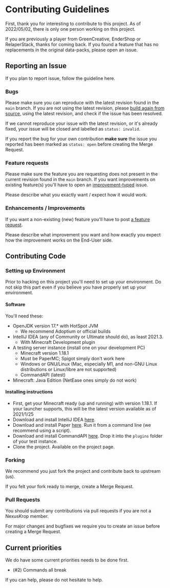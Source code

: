# Contributing Guidelines

First, thank you for interesting to contribute to this project. As of
2022/05/02, there is only one person working on this project.

If you are previously a player from GreenCreative, EnderShop or RelaperStack,
thanks for coming back. If you found a feature that has no replacements in the
original data-packs, please open an issue.

## Reporting an Issue

If you plan to report issue, follow the guideline here.

### Bugs

Please make sure you can reproduce with the latest revision found in the `main`
branch. If you are not using the latest revision, please [build again from source](README.md#building-from-source), using
the latest revision, and check if the issue has been resolved.

If we cannot reproduce your issue with the latest revision, or it's already fixed, your issue will be closed
and labelled as `status: invalid`.

If you report the bug for your own contribution **make sure** the issue you
reported has been marked as `status: open` before creating the Merge Request.

### Feature requests

Please make sure the feature you are requesting does not present in the current
revision found in the `main` branch. If you want improvements on existing
feature(s) you'll have to open an [improvement-typed](#enhancements--improvements) issue.

Please describe what you exactly want / expect how it would work.

### Enhancements / Improvements

If you want a non-existing (new) feature you'll have to post [a feature request](#feature-requests).

Please describe what improvement you want and how exactly you expect how the improvement works
on the End-User side.

## Contributing Code

### Setting up Environment

Prior to hacking on this project you'll need to set up your environment.
Do not skip this part even if you believe you have properly set up your
environment.

#### Software

You'll need these:

- OpenJDK version 17.* with HotSpot JVM
  - We recommend Adoptium or official builds
- IntelliJ IDEA (any of Community or Ultimate should do), as least 2021.3.
  - With Minecraft Development plugin
- A testing server instance (install one on your development PC)
  - Minecraft version 1.18.1 
  - Must be PaperMC; Spigot simply don't work here
  - Windows or GNU/Linux (Mac, especially M1, and non-GNU Linux distributions or Linux/libre are not supported)
  - CommandAPI (latest)
- Minecraft: Java Edition (NetEase ones simply do not work)

#### Installing instructions

- First, get your Minecraft ready (up and running) with version 1.18.1. If your launcher supports, this will be the latest version available as of 2021/1/25
- Download and install IntelliJ IDEA [here](https://www.jetbrains.com/idea/).
- Download and install Paper [here](https://papermc.io/downloads). Run it from a command line (we recommend using a script).
- Download and install CommandAPI [here](https://commandapi.jorel.dev/). Drop it into the `plugins` folder of your test instance.
- Clone the project. Available on the project page.

### Forking

We recommend you just fork the project and contribute back to upstream (us).

If you felt your fork ready to merge, create a Merge Request.

### Pull Requests

You should submit any contributions via pull requests if you are not a NexusKrop member.

For major changes and bugfixes we require you to create an issue before creating a Merge Request.

## Current priorities

We do have some current priorities needs to be done first.

- (#2) Commands all break

If you can help, please do not hesitate to help.